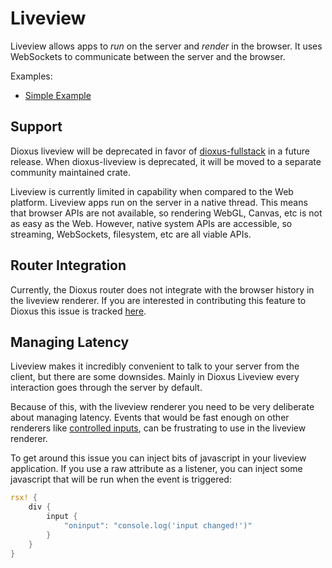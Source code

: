 # Liveview

Liveview allows apps to *run* on the server and *render* in the browser. It uses WebSockets to communicate between the server and the browser.

Examples:
- [Simple Example](https://github.com/DioxusLabs/dioxus/tree/master/packages/liveview/examples/axum.rs)

## Support

Dioxus liveview will be deprecated in favor of [dioxus-fullstack](./fullstack/index.md) in a future release. When dioxus-liveview is deprecated, it will be moved to a separate community maintained crate.

Liveview is currently limited in capability when compared to the Web platform. Liveview apps run on the server in a native thread. This means that browser APIs are not available, so rendering WebGL, Canvas, etc is not as easy as the Web. However, native system APIs are accessible, so streaming, WebSockets, filesystem, etc are all viable APIs.

## Router Integration

Currently, the Dioxus router does not integrate with the browser history in the liveview renderer. If you are interested in contributing this feature to Dioxus this issue is tracked [here](https://github.com/DioxusLabs/dioxus/issues/1038).

## Managing Latency

Liveview makes it incredibly convenient to talk to your server from the client, but there are some downsides. Mainly in Dioxus Liveview every interaction goes through the server by default.


Because of this, with the liveview renderer you need to be very deliberate about managing latency. Events that would be fast enough on other renderers like [controlled inputs](../../reference/user_input.md), can be frustrating to use in the liveview renderer.


To get around this issue you can inject bits of javascript in your liveview application. If you use a raw attribute as a listener, you can inject some javascript that will be run when the event is triggered:

```rust
rsx! {
    div {
        input {
            "oninput": "console.log('input changed!')"
        }
    }
}
```
